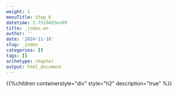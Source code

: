 ```yaml
---
weight: 1
menuTitle: Step_6
datetime: 1.7319455e+09
title: _index.en
author: ''
date: '2024-11-18'
slug: _index
categories: []
tags: []
archetype: chapter
output: html_document
---
```


{{%children containerstyle="div" style="h2" description="true" %}}

